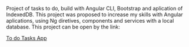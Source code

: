 Project of tasks to do, build with Angular CLI, Bootstrap and aplication of IndexedDB.
This project was proposed to increase my skills with Angular aplications, using Ng diretives, components and services with a local database.
This project can be open by the link: 

<a href="https://tasks-todo-ng.vercel.app">
  
  To do Tasks App

</a>
